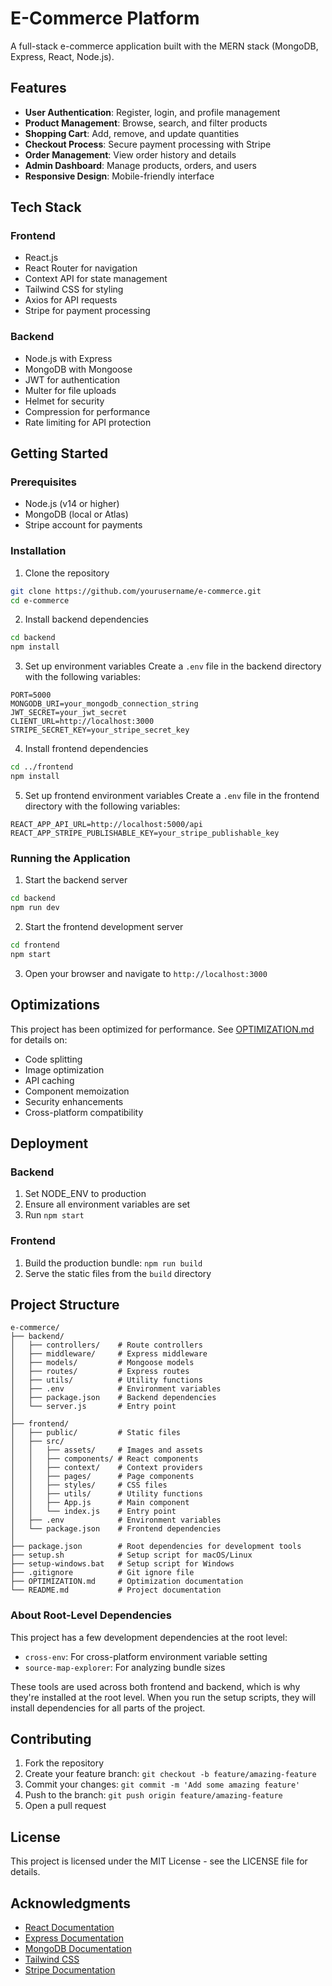# E-Commerce Platform

A full-stack e-commerce application built with the MERN stack (MongoDB, Express, React, Node.js).

## Features

- **User Authentication**: Register, login, and profile management
- **Product Management**: Browse, search, and filter products
- **Shopping Cart**: Add, remove, and update quantities
- **Checkout Process**: Secure payment processing with Stripe
- **Order Management**: View order history and details
- **Admin Dashboard**: Manage products, orders, and users
- **Responsive Design**: Mobile-friendly interface

## Tech Stack

### Frontend
- React.js
- React Router for navigation
- Context API for state management
- Tailwind CSS for styling
- Axios for API requests
- Stripe for payment processing

### Backend
- Node.js with Express
- MongoDB with Mongoose
- JWT for authentication
- Multer for file uploads
- Helmet for security
- Compression for performance
- Rate limiting for API protection

## Getting Started

### Prerequisites
- Node.js (v14 or higher)
- MongoDB (local or Atlas)
- Stripe account for payments

### Installation

1. Clone the repository
```bash
git clone https://github.com/yourusername/e-commerce.git
cd e-commerce
```

2. Install backend dependencies
```bash
cd backend
npm install
```

3. Set up environment variables
Create a `.env` file in the backend directory with the following variables:
```
PORT=5000
MONGODB_URI=your_mongodb_connection_string
JWT_SECRET=your_jwt_secret
CLIENT_URL=http://localhost:3000
STRIPE_SECRET_KEY=your_stripe_secret_key
```

4. Install frontend dependencies
```bash
cd ../frontend
npm install
```

5. Set up frontend environment variables
Create a `.env` file in the frontend directory with the following variables:
```
REACT_APP_API_URL=http://localhost:5000/api
REACT_APP_STRIPE_PUBLISHABLE_KEY=your_stripe_publishable_key
```

### Running the Application

1. Start the backend server
```bash
cd backend
npm run dev
```

2. Start the frontend development server
```bash
cd frontend
npm start
```

3. Open your browser and navigate to `http://localhost:3000`

## Optimizations

This project has been optimized for performance. See [OPTIMIZATION.md](./OPTIMIZATION.md) for details on:
- Code splitting
- Image optimization
- API caching
- Component memoization
- Security enhancements
- Cross-platform compatibility

## Deployment

### Backend
1. Set NODE_ENV to production
2. Ensure all environment variables are set
3. Run `npm start`

### Frontend
1. Build the production bundle: `npm run build`
2. Serve the static files from the `build` directory

## Project Structure

```
e-commerce/
├── backend/
│   ├── controllers/    # Route controllers
│   ├── middleware/     # Express middleware
│   ├── models/         # Mongoose models
│   ├── routes/         # Express routes
│   ├── utils/          # Utility functions
│   ├── .env            # Environment variables
│   ├── package.json    # Backend dependencies
│   └── server.js       # Entry point
│
├── frontend/
│   ├── public/         # Static files
│   ├── src/
│   │   ├── assets/     # Images and assets
│   │   ├── components/ # React components
│   │   ├── context/    # Context providers
│   │   ├── pages/      # Page components
│   │   ├── styles/     # CSS files
│   │   ├── utils/      # Utility functions
│   │   ├── App.js      # Main component
│   │   └── index.js    # Entry point
│   ├── .env            # Environment variables
│   └── package.json    # Frontend dependencies
│
├── package.json        # Root dependencies for development tools
├── setup.sh            # Setup script for macOS/Linux
├── setup-windows.bat   # Setup script for Windows
├── .gitignore          # Git ignore file
├── OPTIMIZATION.md     # Optimization documentation
└── README.md           # Project documentation
```

### About Root-Level Dependencies

This project has a few development dependencies at the root level:
- `cross-env`: For cross-platform environment variable setting
- `source-map-explorer`: For analyzing bundle sizes

These tools are used across both frontend and backend, which is why they're installed at the root level. When you run the setup scripts, they will install dependencies for all parts of the project.

## Contributing

1. Fork the repository
2. Create your feature branch: `git checkout -b feature/amazing-feature`
3. Commit your changes: `git commit -m 'Add some amazing feature'`
4. Push to the branch: `git push origin feature/amazing-feature`
5. Open a pull request

## License

This project is licensed under the MIT License - see the LICENSE file for details.

## Acknowledgments

- [React Documentation](https://reactjs.org/docs/getting-started.html)
- [Express Documentation](https://expressjs.com/)
- [MongoDB Documentation](https://docs.mongodb.com/)
- [Tailwind CSS](https://tailwindcss.com/docs)
- [Stripe Documentation](https://stripe.com/docs) 